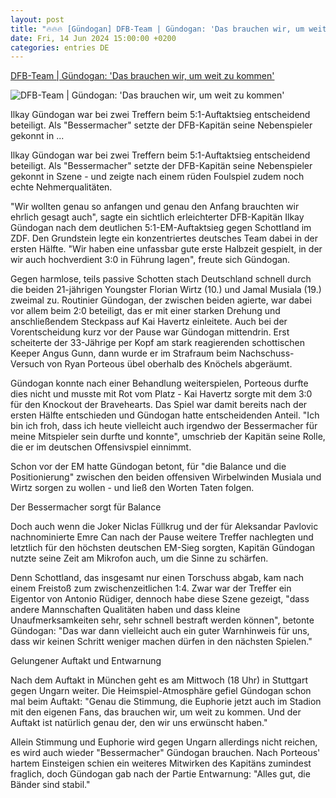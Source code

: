 ```yaml
---
layout: post
title: "🔥🔥🔥 [Gündogan] DFB-Team | Gündogan: 'Das brauchen wir, um weit zu kommen'"
date: Fri, 14 Jun 2024 15:00:00 +0200
categories: entries DE
---
```

[DFB-Team | Gündogan: 'Das brauchen wir, um weit zu kommen'](https://www.kicker.de/bessermacher-guendogan-das-brauchen-wir-um-weit-zu-kommen-1032096/artikel)

![DFB-Team | Gündogan: 'Das brauchen wir, um weit zu kommen'](https://derivates.kicker.de/image/upload/c_crop%2Cx_0%2Cy_56%2Cw_4000%2Ch_2250/w_1200%2Cq_auto/v1/2024/06/14/5ec1980f-fd95-41c6-9092-e496af3f5f35.jpeg)

Ilkay Gündogan war bei zwei Treffern beim 5:1-Auftaktsieg entscheidend beteiligt. Als "Bessermacher" setzte der DFB-Kapitän seine Nebenspieler gekonnt in ...

Ilkay Gündogan war bei zwei Treffern beim 5:1-Auftaktsieg entscheidend beteiligt. Als "Bessermacher" setzte der DFB-Kapitän seine Nebenspieler gekonnt in Szene - und zeigte nach einem rüden Foulspiel zudem noch echte Nehmerqualitäten.

"Wir wollten genau so anfangen und genau den Anfang brauchten wir ehrlich gesagt auch", sagte ein sichtlich erleichterter DFB-Kapitän Ilkay Gündogan nach dem deutlichen 5:1-EM-Auftaktsieg gegen Schottland im ZDF. Den Grundstein legte ein konzentriertes deutsches Team dabei in der ersten Hälfte. "Wir haben eine unfassbar gute erste Halbzeit gespielt, in der wir auch hochverdient 3:0 in Führung lagen", freute sich Gündogan.

Gegen harmlose, teils passive Schotten stach Deutschland schnell durch die beiden 21-jährigen Youngster Florian Wirtz (10.) und Jamal Musiala (19.) zweimal zu. Routinier Gündogan, der zwischen beiden agierte, war dabei vor allem beim 2:0 beteiligt, das er mit einer starken Drehung und anschließendem Steckpass auf Kai Havertz einleitete. Auch bei der Vorentscheidung kurz vor der Pause war Gündogan mittendrin. Erst scheiterte der 33-Jährige per Kopf am stark reagierenden schottischen Keeper Angus Gunn, dann wurde er im Strafraum beim Nachschuss-Versuch von Ryan Porteous übel oberhalb des Knöchels abgeräumt.

Gündogan konnte nach einer Behandlung weiterspielen, Porteous durfte dies nicht und musste mit Rot vom Platz - Kai Havertz sorgte mit dem 3:0 für den Knockout der Bravehearts. Das Spiel war damit bereits nach der ersten Hälfte entschieden und Gündogan hatte entscheidenden Anteil. "Ich bin ich froh, dass ich heute vielleicht auch irgendwo der Bessermacher für meine Mitspieler sein durfte und konnte", umschrieb der Kapitän seine Rolle, die er im deutschen Offensivspiel einnimmt.

Schon vor der EM hatte Gündogan betont, für "die Balance und die Positionierung" zwischen den beiden offensiven Wirbelwinden Musiala und Wirtz sorgen zu wollen - und ließ den Worten Taten folgen.

Der Bessermacher sorgt für Balance

Doch auch wenn die Joker Niclas Füllkrug und der für Aleksandar Pavlovic nachnominierte Emre Can nach der Pause weitere Treffer nachlegten und letztlich für den höchsten deutschen EM-Sieg sorgten, Kapitän Gündogan nutzte seine Zeit am Mikrofon auch, um die Sinne zu schärfen.

Denn Schottland, das insgesamt nur einen Torschuss abgab, kam nach einem Freistoß zum zwischenzeitlichen 1:4. Zwar war der Treffer ein Eigentor von Antonio Rüdiger, dennoch habe diese Szene gezeigt, "dass andere Mannschaften Qualitäten haben und dass kleine Unaufmerksamkeiten sehr, sehr schnell bestraft werden können", betonte Gündogan: "Das war dann vielleicht auch ein guter Warnhinweis für uns, dass wir keinen Schritt weniger machen dürfen in den nächsten Spielen."

Gelungener Auftakt und Entwarnung

Nach dem Auftakt in München geht es am Mittwoch (18 Uhr) in Stuttgart gegen Ungarn weiter. Die Heimspiel-Atmosphäre gefiel Gündogan schon mal beim Auftakt: "Genau die Stimmung, die Euphorie jetzt auch im Stadion mit den eigenen Fans, das brauchen wir, um weit zu kommen. Und der Auftakt ist natürlich genau der, den wir uns erwünscht haben."

Allein Stimmung und Euphorie wird gegen Ungarn allerdings nicht reichen, es wird auch wieder "Bessermacher" Gündogan brauchen. Nach Porteous' hartem Einsteigen schien ein weiteres Mitwirken des Kapitäns zumindest fraglich, doch Gündogan gab nach der Partie Entwarnung: "Alles gut, die Bänder sind stabil."

